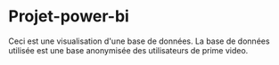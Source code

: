 # Projet-power-bi
Ceci est une visualisation d'une base de données. La base de données utilisée est une base anonymisée des utilisateurs de prime video.
